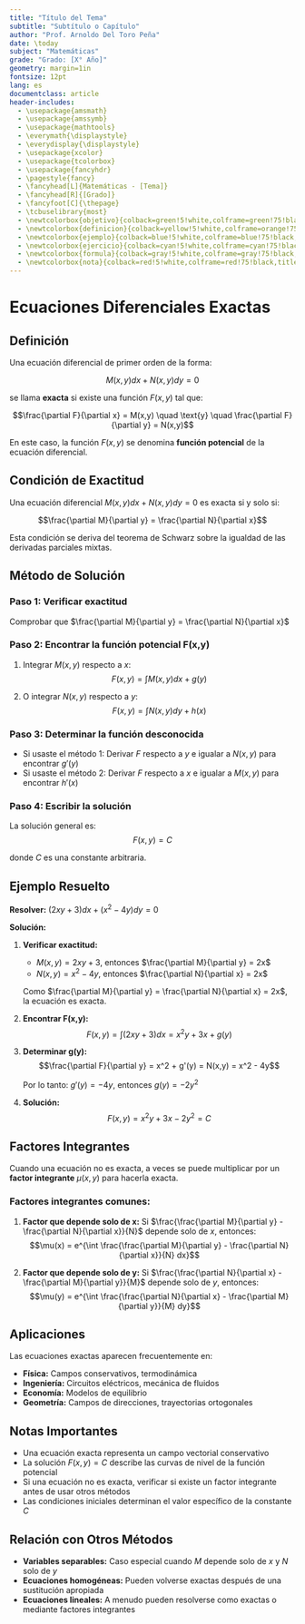 ```yaml
---
title: "Título del Tema"
subtitle: "Subtítulo o Capítulo"
author: "Prof. Arnoldo Del Toro Peña"
date: \today
subject: "Matemáticas"
grade: "Grado: [X° Año]"
geometry: margin=1in
fontsize: 12pt
lang: es
documentclass: article
header-includes:
  - \usepackage{amsmath}
  - \usepackage{amssymb}
  - \usepackage{mathtools}
  - \everymath{\displaystyle}
  - \everydisplay{\displaystyle}
  - \usepackage{xcolor}
  - \usepackage{tcolorbox}
  - \usepackage{fancyhdr}
  - \pagestyle{fancy}
  - \fancyhead[L]{Matemáticas - [Tema]}
  - \fancyhead[R]{[Grado]}
  - \fancyfoot[C]{\thepage}
  - \tcbuselibrary{most}
  - \newtcolorbox{objetivo}{colback=green!5!white,colframe=green!75!black,title=OBJETIVO}
  - \newtcolorbox{definicion}{colback=yellow!5!white,colframe=orange!75!black,title=DEFINICIÓN}
  - \newtcolorbox{ejemplo}{colback=blue!5!white,colframe=blue!75!black,title=EJEMPLO}
  - \newtcolorbox{ejercicio}{colback=cyan!5!white,colframe=cyan!75!black,title=EJERCICIO}
  - \newtcolorbox{formula}{colback=gray!5!white,colframe=gray!75!black,title=FÓRMULA}
  - \newtcolorbox{nota}{colback=red!5!white,colframe=red!75!black,title=NOTA IMPORTANTE}
---
```

 <!-- pandoc file.md -o file.pdf --pdf-engine=xelatex, puedes usar los begin con: objetivo, definicion, ejemplo, ejercicio, formula, nota-->
 
# Ecuaciones Diferenciales Exactas

## Definición

Una ecuación diferencial de primer orden de la forma:

$$M(x,y)dx + N(x,y)dy = 0$$

se llama **exacta** si existe una función $F(x,y)$ tal que:

$$\frac{\partial F}{\partial x} = M(x,y) \quad \text{y} \quad \frac{\partial F}{\partial y} = N(x,y)$$

En este caso, la función $F(x,y)$ se denomina **función potencial** de la ecuación diferencial.

## Condición de Exactitud

Una ecuación diferencial $M(x,y)dx + N(x,y)dy = 0$ es exacta si y solo si:

$$\frac{\partial M}{\partial y} = \frac{\partial N}{\partial x}$$

Esta condición se deriva del teorema de Schwarz sobre la igualdad de las derivadas parciales mixtas.

## Método de Solución

### Paso 1: Verificar exactitud
Comprobar que $\frac{\partial M}{\partial y} = \frac{\partial N}{\partial x}$

### Paso 2: Encontrar la función potencial F(x,y)
1. Integrar $M(x,y)$ respecto a $x$:
   $$F(x,y) = \int M(x,y) dx + g(y)$$
   
2. O integrar $N(x,y)$ respecto a $y$:
   $$F(x,y) = \int N(x,y) dy + h(x)$$

### Paso 3: Determinar la función desconocida
- Si usaste el método 1: Derivar $F$ respecto a $y$ e igualar a $N(x,y)$ para encontrar $g'(y)$
- Si usaste el método 2: Derivar $F$ respecto a $x$ e igualar a $M(x,y)$ para encontrar $h'(x)$

### Paso 4: Escribir la solución
La solución general es:
$$F(x,y) = C$$

donde $C$ es una constante arbitraria.

## Ejemplo Resuelto

**Resolver:** $(2xy + 3)dx + (x^2 - 4y)dy = 0$

**Solución:**

1. **Verificar exactitud:**
   - $M(x,y) = 2xy + 3$, entonces $\frac{\partial M}{\partial y} = 2x$
   - $N(x,y) = x^2 - 4y$, entonces $\frac{\partial N}{\partial x} = 2x$
   
   Como $\frac{\partial M}{\partial y} = \frac{\partial N}{\partial x} = 2x$, la ecuación es exacta.

2. **Encontrar F(x,y):**
   $$F(x,y) = \int (2xy + 3)dx = x^2y + 3x + g(y)$$

3. **Determinar g(y):**
   $$\frac{\partial F}{\partial y} = x^2 + g'(y) = N(x,y) = x^2 - 4y$$
   
   Por lo tanto: $g'(y) = -4y$, entonces $g(y) = -2y^2$

4. **Solución:**
   $$F(x,y) = x^2y + 3x - 2y^2 = C$$

## Factores Integrantes

Cuando una ecuación no es exacta, a veces se puede multiplicar por un **factor integrante** $\mu(x,y)$ para hacerla exacta.

### Factores integrantes comunes:

1. **Factor que depende solo de x:** Si $\frac{\frac{\partial M}{\partial y} - \frac{\partial N}{\partial x}}{N}$ depende solo de $x$, entonces:
   $$\mu(x) = e^{\int \frac{\frac{\partial M}{\partial y} - \frac{\partial N}{\partial x}}{N} dx}$$

2. **Factor que depende solo de y:** Si $\frac{\frac{\partial N}{\partial x} - \frac{\partial M}{\partial y}}{M}$ depende solo de $y$, entonces:
   $$\mu(y) = e^{\int \frac{\frac{\partial N}{\partial x} - \frac{\partial M}{\partial y}}{M} dy}$$

## Aplicaciones

Las ecuaciones exactas aparecen frecuentemente en:

- **Física:** Campos conservativos, termodinámica
- **Ingeniería:** Circuitos eléctricos, mecánica de fluidos
- **Economía:** Modelos de equilibrio
- **Geometría:** Campos de direcciones, trayectorias ortogonales

## Notas Importantes

- Una ecuación exacta representa un campo vectorial conservativo
- La solución $F(x,y) = C$ describe las curvas de nivel de la función potencial
- Si una ecuación no es exacta, verificar si existe un factor integrante antes de usar otros métodos
- Las condiciones iniciales determinan el valor específico de la constante $C$

## Relación con Otros Métodos

- **Variables separables:** Caso especial cuando $M$ depende solo de $x$ y $N$ solo de $y$
- **Ecuaciones homogéneas:** Pueden volverse exactas después de una sustitución apropiada
- **Ecuaciones lineales:** A menudo pueden resolverse como exactas o mediante factores integrantes
